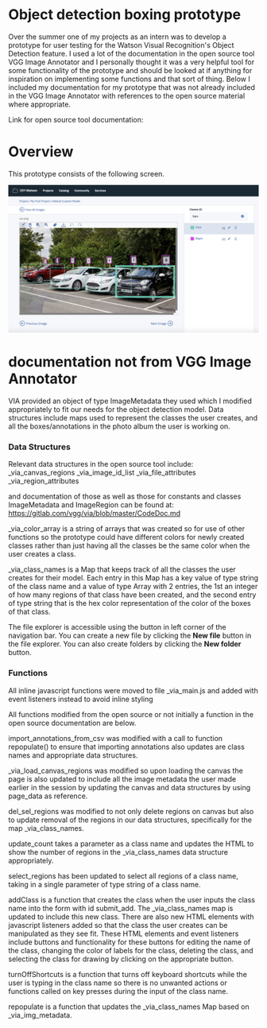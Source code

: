 # Object detection boxing prototype

Over the summer one of my projects as an intern was to develop a prototype for user testing for the Watson Visual Recognition's Object Detection feature. I used a lot of the documentation in the open source tool VGG Image Annotator and I personally thought it was a very helpful tool for some functionality of the prototype and should be looked at if anything for inspiration on implementing some functions and that sort of thing. Below I included my documentation for my prototype that was not already included in the VGG Image Annotator with references to the open source material where appropriate. 

Link for open source tool documentation: 

# Overview
This prototype consists of the following screen. 

![Prototype Screen](prototype.png)

# documentation not from VGG Image Annotator

VIA provided an object of type ImageMetadata they used which I modified appropriately to fit our needs for the object detection model. Data structures include maps used to represent the classes the user creates, and all the boxes/annotations in the photo album the user is working on. 

### Data Structures

Relevant data structures in the open source tool include:
_via_canvas_regions
_via_image_id_list
_via_file_attributes
_via_region_attributes 

and documentation of those as well as those for constants and classes ImageMetadata and ImageRegion can be found at:
https://gitlab.com/vgg/via/blob/master/CodeDoc.md

_via_color_array is a string of arrays that was created so for use of other functions so the prototype could have different colors for newly created classes rather than just having all the classes be the same color when the user creates a class. 

_via_class_names is a Map that keeps track of all the classes the user creates for their model. Each entry in this Map has a key value of type string of the class name and a value of type Array with 2 entries, the 1st an integer of how many regions of that class have been created, and the second entry of type string that is the hex color representation of the color of the boxes of that class. 


The file explorer is accessible using the button in left corner of the navigation bar. You can create a new file by clicking the **New file** button in the file explorer. You can also create folders by clicking the **New folder** button.

### Functions
All inline javascript functions were moved to file _via_main.js and added with event listeners instead to avoid inline styling

All functions modified from the open source or not initially a function in the open source documentation are below.

import_annotations_from_csv was modified with a call to function repopulate() to ensure that importing annotations also updates are class names and appropriate data structures. 

_via_load_canvas_regions was modified so upon loading the canvas the page is also updated to include all the image metadata the user made earlier in the session by updating the canvas and data structures by using page_data as reference.

del_sel_regions was modified to not only delete regions on canvas but also to update removal of the regions in our data structures, specifically for the map _via_class_names. 

update_count takes a parameter as a class name and updates the HTML to show the number of regions in the _via_class_names data structure appropriately. 

select_regions has been updated to select all regions of a class name, taking in a single parameter of type string of a class name. 

addClass is a function that creates the class when the user inputs the class name into the form with id submit_add. The _via_class_names map is updated to include this new class. There are also new HTML elements with javascript listeners added so that the class the user creates can be manipulated as they see fit. These HTML elements and event listeners include buttons and functionality for these buttons for editing the name of the class, changing the color of labels for the class, deleting the class, and selecting the class for drawing by clicking on the appropriate button. 

turnOffShortcuts is a function that turns off keyboard shortcuts while the user is typing in the class name so there is no unwanted actions or functions called on key presses during the input of the class name. 

repopulate is a function that updates the _via_class_names Map based on _via_img_metadata.